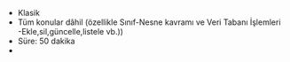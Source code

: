 - Klasik
- Tüm konular dâhil (özellikle Sınıf-Nesne kavramı ve Veri Tabanı İşlemleri -Ekle,sil,güncelle,listele vb.))
- Süre: 50 dakika
- 